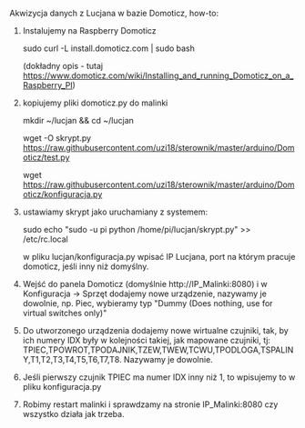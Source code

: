 Akwizycja danych z Lucjana w bazie Domoticz, how-to: 

1. Instalujemy na Raspberry Domoticz

      sudo curl -L install.domoticz.com | sudo bash
        
      (dokładny opis - tutaj https://www.domoticz.com/wiki/Installing_and_running_Domoticz_on_a_Raspberry_PI)
        
2. kopiujemy pliki domoticz.py do malinki 

      mkdir ~/lucjan && cd ~/lucjan
      
      wget -O skrypt.py https://raw.githubusercontent.com/uzi18/sterownik/master/arduino/Domoticz/test.py
      
      wget https://raw.githubusercontent.com/uzi18/sterownik/master/arduino/Domoticz/konfiguracja.py
        
3. ustawiamy skrypt jako uruchamiany z systemem:  

      sudo echo "sudo -u pi python /home/pi/lucjan/skrypt.py" >> /etc/rc.local
        
      w pliku lucjan/konfiguracja.py wpisać IP Lucjana, port na którym pracuje domoticz, jeśli inny niż domyślny. 
        
4. Wejść do panela Domoticz (domyślnie http://IP_Malinki:8080) i w Konfiguracja -> Sprzęt dodajemy nowe urządzenie, nazywamy je dowolnie, np. Piec, wybieramy 
typ "Dummy (Does nothing, use for virtual switches only)"

5. Do utworzonego urządzenia dodajemy nowe wirtualne czujniki, tak, by ich numery IDX były w kolejności takiej, jak mapowane czujniki, tj:  
TPIEC,TPOWROT,TPODAJNIK,TZEW,TWEW,TCWU,TPODLOGA,TSPALINY,T1,T2,T3,T4,T5,T6,T7,T8. Nazywamy je dowolnie. 

6. Jeśli pierwszy czujnik TPIEC  ma numer IDX inny niż 1, to wpisujemy to w pliku konfiguracja.py 

7. Robimy restart malinki i sprawdzamy na stronie IP_Malinki:8080 czy wszystko działa jak trzeba. 

